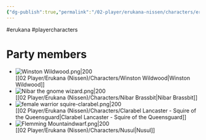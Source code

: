 ```yaml
---
{"dg-publish":true,"permalink":"/02-player/erukana-nissen/characters/erukana-party-characters/"}
---
```


#erukana #playercharacters 

# Party members

-  ![Winston Wildwood.png|200](/img/user/10%20Attachments/Winston%20Wildwood.png) <br>[[02 Player/Erukana (Nissen)/Characters/Winston Wildwood\|Winston Wildwood]]
-  ![Nibar the gnome wizard.png|200](/img/user/10%20Attachments/Nibar%20the%20gnome%20wizard.png) <br> [[02 Player/Erukana (Nissen)/Characters/Nibar Brassbit\|Nibar Brassbit]]
-  ![female warrior squire-clarabel.png|200](/img/user/10%20Attachments/female%20warrior%20squire-clarabel.png)<br>[[02 Player/Erukana (Nissen)/Characters/Clarabel Lancaster - Squire of the Queensguard\|Clarabel Lancaster - Squire of the Queensguard]]
-  ![Flemming Mountaindwarf.png|200](/img/user/10%20Attachments/Flemming%20Mountaindwarf.png)<br>[[02 Player/Erukana (Nissen)/Characters/Nusul\|Nusul]]
